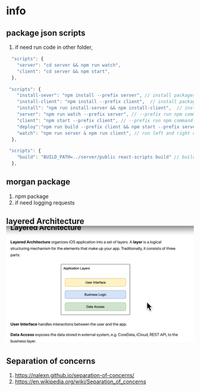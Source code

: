 # info

## package json scripts

1. if need run code in other folder,

```javascript
  "scripts": {
    "server": "cd server && npm run watch",
    "client": "cd server && npm start",
  },
```

```javascript global file
 "scripts": {
    "install-sever": "npm install --prefix server", // install packages for server
    "install-client": "npm install --prefix client",  // install packages for client
    "install": "npm run install-server && npm install-client",  // install for both client and server
    "server": "npm run watch --prefix server", // --prefix run npm command in a different folder
    "client": "npm start --prefix client", // --prefix run npm command in a different folder
    "deploy":"npm run build --prefix client && npm start --prefix server",
    "watch": "npm run server & npm run client", // run left and right command side by side
  },
```

```javascript server client side
 "scripts": {
    "build": "BUILD_PATH=../server/public react-scripts build" // build in server folder ^4.0.0.0
  },
```

## morgan package

1. npm package
2. if need logging requests

## layered Architecture ![Alt text](image.png)

## Separation of concerns

1. <https://nalexn.github.io/separation-of-concerns/>
2. <https://en.wikipedia.org/wiki/Separation_of_concerns>
